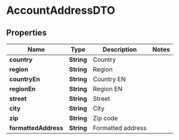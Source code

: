 # AccountAddressDTO

## Properties
Name | Type | Description | Notes
------------ | ------------- | ------------- | -------------
**country** | **String** | Country | 
**region** | **String** | Region | 
**countryEn** | **String** | Country EN | 
**regionEn** | **String** | Region EN | 
**street** | **String** | Street | 
**city** | **String** | City | 
**zip** | **String** | Zip code | 
**formattedAddress** | **String** | Formatted address | 
